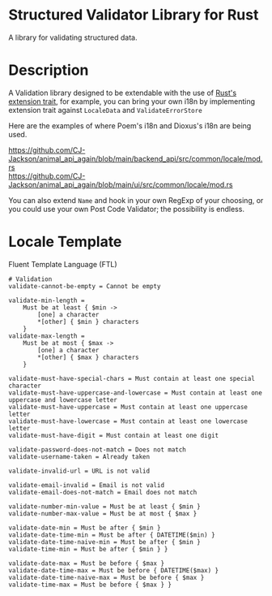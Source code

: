 # Structured Validator Library for Rust

A library for validating structured data.

# Description

A Validation library designed to be extendable with the use
of [Rust's extension trait](http://xion.io/post/code/rust-extension-traits.html),
for example, you can bring your own i18n by implementing extension trait against `LocaleData` and `ValidateErrorStore`

Here are the examples of where Poem's i18n and Dioxus's i18n are being used.

https://github.com/CJ-Jackson/animal_api_again/blob/main/backend_api/src/common/locale/mod.rs  
https://github.com/CJ-Jackson/animal_api_again/blob/main/ui/src/common/locale/mod.rs

You can also extend `Name` and hook in your own RegExp of your choosing, or you could use your
own Post Code Validator; the possibility is endless.

# Locale Template

Fluent Template Language (FTL)

```ftl
# Validation
validate-cannot-be-empty = Cannot be empty

validate-min-length =
    Must be at least { $min ->
        [one] a character
        *[other] { $min } characters
    }
validate-max-length =
    Must be at most { $max ->
        [one] a character
        *[other] { $max } characters
    }

validate-must-have-special-chars = Must contain at least one special character
validate-must-have-uppercase-and-lowercase = Must contain at least one uppercase and lowercase letter
validate-must-have-uppercase = Must contain at least one uppercase letter
validate-must-have-lowercase = Must contain at least one lowercase letter
validate-must-have-digit = Must contain at least one digit

validate-password-does-not-match = Does not match
validate-username-taken = Already taken

validate-invalid-url = URL is not valid

validate-email-invalid = Email is not valid
validate-email-does-not-match = Email does not match

validate-number-min-value = Must be at least { $min }
validate-number-max-value = Must be at most { $max }

validate-date-min = Must be after { $min }
validate-date-time-min = Must be after { DATETIME($min) }
validate-date-time-naive-min = Must be after { $min }
validate-time-min = Must be after { $min } }

validate-date-max = Must be before { $max }
validate-date-time-max = Must be before { DATETIME($max) }
validate-date-time-naive-max = Must be before { $max }
validate-time-max = Must be before { $max } }
```